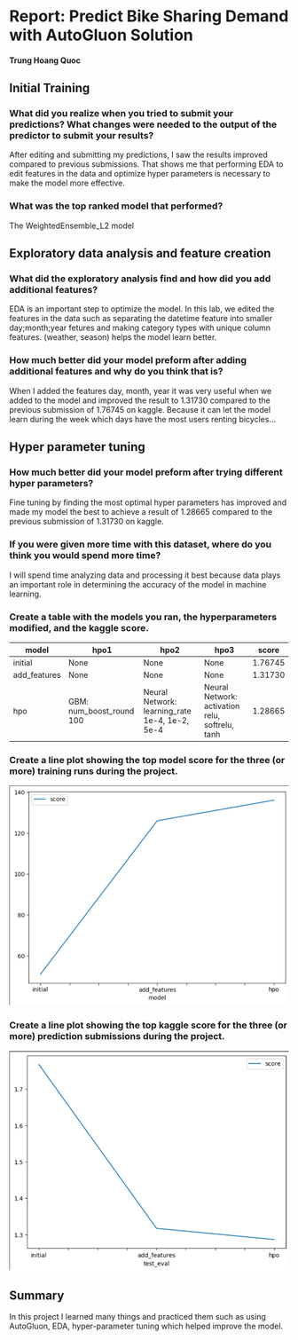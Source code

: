 # Report: Predict Bike Sharing Demand with AutoGluon Solution
#### Trung Hoang Quoc

## Initial Training
### What did you realize when you tried to submit your predictions? What changes were needed to the output of the predictor to submit your results?
After editing and submitting my predictions, I saw the results improved compared to previous submissions. That shows me that performing EDA to edit features in the data and optimize hyper parameters is necessary to make the model more effective.

### What was the top ranked model that performed?
The WeightedEnsemble_L2 model 

## Exploratory data analysis and feature creation
### What did the exploratory analysis find and how did you add additional features?
EDA is an important step to optimize the model. In this lab, we edited the features in the data such as separating the datetime feature into smaller day;month;year fetures and making category types with unique column features. (weather, season) helps the model learn better.

### How much better did your model preform after adding additional features and why do you think that is?
When I added the features day, month, year it was very useful when we added to the model and improved the result to 1.31730 compared to the previous submission of 1.76745 on kaggle. Because it can let the model learn during the week which days have the most users renting bicycles...

## Hyper parameter tuning
### How much better did your model preform after trying different hyper parameters?
Fine tuning by finding the most optimal hyper parameters has improved and made my model the best to achieve a result of 1.28665 compared to the previous submission of 1.31730 on kaggle.

### If you were given more time with this dataset, where do you think you would spend more time?
I will spend time analyzing data and processing it best because data plays an important role in determining the accuracy of the model in machine learning.

### Create a table with the models you ran, the hyperparameters modified, and the kaggle score.
|model|hpo1|hpo2|hpo3|score|
|--|--|--|--|--|
|initial|None|None|None|1.76745|
|add_features|None|None|None|1.31730|
|hpo|GBM: num_boost_round 100|Neural Network: learning_rate 1e-4, 1e-2, 5e-4|Neural Network: activation relu, softrelu, tanh|1.28665|

### Create a line plot showing the top model score for the three (or more) training runs during the project.

![model_train_score.png](img/model-score.png)

### Create a line plot showing the top kaggle score for the three (or more) prediction submissions during the project.

![model_test_score.png](img/kaggle-score.png)

## Summary
In this project I learned many things and practiced them such as using AutoGluon, EDA, hyper-parameter tuning which helped improve the model.